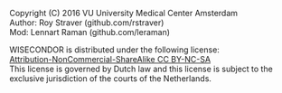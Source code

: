 Copyright (C) 2016 VU University Medical Center Amsterdam  
Author: Roy Straver (github.com/rstraver)  
Mod: Lennart Raman (github.com/leraman)

WISECONDOR is distributed under the following license:  
[Attribution-NonCommercial-ShareAlike CC BY-NC-SA](https://creativecommons.org/licenses/by-nc-sa/4.0/legalcode)  
This license is governed by Dutch law and this license is subject to the exclusive jurisdiction of the courts of the Netherlands.
